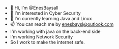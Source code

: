 - 👋 Hi, I’m @EnesBaysall
- 👀 I’m interested in Cyber Security
- 🌱 I’m currently learning Java and Linux
- 📫 You can reach me by enesbaysl@outlook.com
-    I'm working with java on the back-end side
-    I'm working Network Security
-    So I work to make the internet safe.



